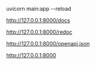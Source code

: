  uvicorn main:app --reload

   http://127.0.0.1:8000/docs

   http://127.0.0.1:8000/redoc

   http://127.0.0.1:8000/openapi.json

  http://127.0.0.1:8000